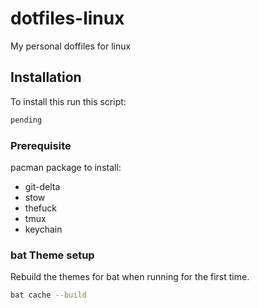 # dotfiles-linux

My personal doffiles for linux

## Installation

To install this run this script:

```bash
pending
```

### Prerequisite

pacman package to install:

- git-delta
- stow
- thefuck
- tmux
- keychain

### bat Theme setup

Rebuild the themes for bat when running for the first time.

```bash
bat cache --build
```
